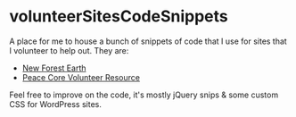 # volunteerSitesCodeSnippets
A place for me to house a bunch of snippets of code that I use for sites that I volunteer to help out. They are:
* [New Forest Earth](http://www.newforestearth.org/v0.2/home/)
* [Peace Core Volunteer Resource](http://www.pcvresource.com/)

Feel free to improve on the code, it's mostly jQuery snips & some custom CSS for WordPress sites.
